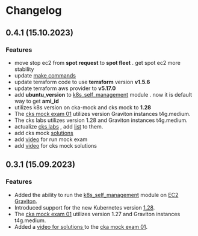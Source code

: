# Changelog
## 0.4.1 (15.10.2023)
### Features
* move stop ec2 from **spot request** to  **spot fleet** .  get spot ec2 more stability
* update [make commands](..%2FREADME.MD#command)
* update terraform code  to use **terraform** version **v1.5.6** 
* update terraform aws provider to **v5.17.0**
* add **ubuntu_version** to [k8s_self_management](..%2Fterraform%2Fmodules%2Fk8s_self_managment) module . now it is default way to get **ami_id**
* utilizes k8s version on cka-mock and cks mock to **1.28**
* The [cks mock exam 01](..%2Ftasks%2Fcks%2Fmock%2F01)  utilizes version  Graviton instances t4g.medium.
* The cks labs utilizes version 1.28 and Graviton instances t4g.medium.
* actualize  [cks labs](..%2Ftasks%2Fcks%2Flabs)  , add [list](..%2Ftasks%2Fcks%2Flabs%2FREADME.MD) to them.
* add  cks mock [solutions](..%2Ftasks%2Fcks%2Fmock%2F01%2Fworker%2Ffiles%2Fsolutions)
* add [video](https://youtu.be/_GbsBOMaJ9Q) for run mock exam
* add [video](https://youtu.be/I8CPwcGbrG8) for cks mock solutions

## 0.3.1 (15.09.2023)
### Features
* Added the ability to run the [k8s_self_management](..%2Fterraform%2Fmodules%2Fk8s_self_managment) module on [EC2 Graviton](https://docs.aws.amazon.com/whitepapers/latest/aws-graviton-performance-testing/what-is-aws-graviton.html).
* Introduced support for the new Kubernetes version [1.28](https://github.com/kubernetes/kubernetes/blob/master/CHANGELOG/CHANGELOG-1.28.md).
* The [cka mock exam 01](..%2Ftasks%2Fcka%2Fmock%2F01)  utilizes version 1.27 and Graviton instances t4g.medium.
* Added a [video for solutions ](https://youtu.be/IZsqAPpbBxM)  to the [cka mock exam 01](..%2Ftasks%2Fcka%2Fmock%2F01).
